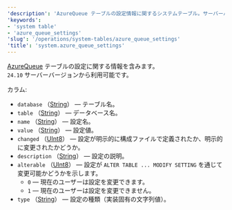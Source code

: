 ```yaml
---
'description': 'AzureQueue テーブルの設定情報に関するシステムテーブル。サーバーバージョン `24.10` から利用可能。'
'keywords':
- 'system table'
- 'azure_queue_settings'
'slug': '/operations/system-tables/azure_queue_settings'
'title': 'system.azure_queue_settings'
---
```




[AzureQueue](../../engines/table-engines/integrations/azure-queue.md) テーブルの設定に関する情報を含みます。  
`24.10` サーバーバージョンから利用可能です。

カラム:

- `database` （[String](../../sql-reference/data-types/string.md)） — テーブル名。
- `table` （[String](../../sql-reference/data-types/string.md)） — データベース名。
- `name` （[String](../../sql-reference/data-types/string.md)） — 設定名。
- `value` （[String](../../sql-reference/data-types/string.md)） — 設定値。
- `changed` （[UInt8](/sql-reference/data-types/int-uint#integer-ranges)） — 設定が明示的に構成ファイルで定義されたか、明示的に変更されたかどうか。
- `description` （[String](../../sql-reference/data-types/string.md)） — 設定の説明。
- `alterable` （[UInt8](/sql-reference/data-types/int-uint#integer-ranges)） — 設定が `ALTER TABLE ... MODIFY SETTING` を通じて変更可能かどうかを示します。
    - `0` — 現在のユーザーは設定を変更できます。
    - `1` — 現在のユーザーは設定を変更できません。
- `type` （[String](../../sql-reference/data-types/string.md)） — 設定の種類（実装固有の文字列値）。
